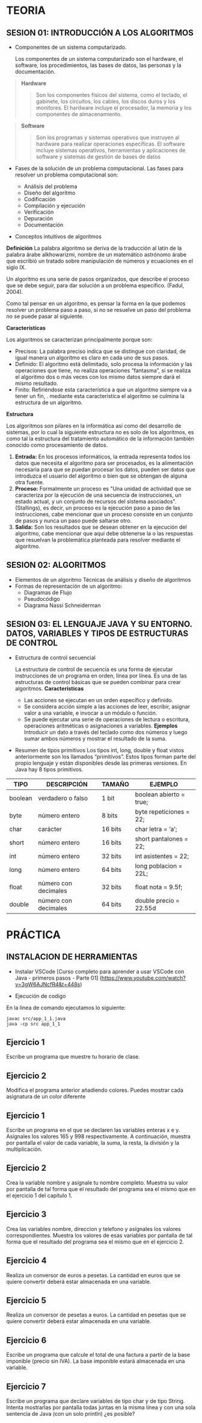 # TEORIA

## SESION 01: INTRODUCCIÓN A LOS ALGORITMOS 
- Componentes de un sistema computarizado. 

    Los componentes de un sistema computarizado son el hardware, el software, los procedimientos, las bases de datos, las personas y la documentación. 

> **Hardware**
>> Son los componentes físicos del sistema, como el teclado, el gabinete, los circuitos, los cables, los discos duros y los monitores. 
>> El hardware incluye el procesador, la memoria y los componentes de almacenamiento. 

> **Software**
>> Son los programas y sistemas operativos que instruyen al hardware para realizar operaciones específicas. 
>> El software incluye sistemas operativos, herramientas y aplicaciones de software y sistemas de gestión de bases de datos

- Fases de la solución de un problema computacional.
    Las fases para resolver un problema computacional son: 
    - Análisis del problema
    - Diseño del algoritmo
    - Codificación
    - Compilación y ejecución
    - Verificación
    - Depuración
    - Documentación

- Conceptos intuitivos de algoritmos

**Definición**
 La palabra algoritmo se deriva de la traducción al latín de la palabra árabe alkhowarizmi, nombre de un matemático astrónomo árabe que escribió un tratado sobre manipulación de números y ecuaciones en el siglo IX.
 
 Un algoritmo es una serie de pasos organizados, que describe el proceso que se debe seguir, para dar solución a un problema específico. (Fadul, 2004).
 
 Como tal pensar en un algoritmo, es pensar la forma en la que podemos resolver un problema paso a paso, si no se resuelve un paso del problema no se puede pasar al siguiente.

**Características**

 Los algoritmos se caracterizan principalmente porque son:

- Precisos: La palabra preciso indica que se distingue con claridad, de igual manera un algoritmo es claro en cada uno de sus pasos.
- Definido: El algoritmo está delimitado, solo procesa la información y las operaciones que tiene, no realiza operaciones “fantasma”, si se realiza el algoritmo dos o más veces con los mismo datos siempre dará el mismo resultado.
- Finito: Refiriéndose esta característica a que un algoritmo siempre va a tener un fin, .
mediante esta característica el algoritmo se culmina la estructura de un algoritmo.

**Estructura**

 Los algoritmos son pilares en la informática así como del desarrollo de sistemas, por lo cual la siguiente estructura no es solo de los algoritmos, es como tal la estructura del tratamiento automático de la información también conocido como procesamiento de datos.

1. **Entrada:** En los procesos informáticos, la entrada representa todos los datos que necesita el algoritmo para ser procesados, es la alimentación necesaria para que se puedan procesar los datos, pueden ser datos que introduzca el usuario del algoritmo o bien que se obtengan de alguna otra fuente.
2. **Proceso:** Formalmente un proceso es "Una unidad de actividad que se caracteriza por la ejecución de una secuencia de instrucciones, un estado actual, y un conjunto de recursos del sistema asociados". (Stallings), es decir, un proceso es la ejecución paso a paso de las instrucciones, cabe mencionar que un proceso consiste en un conjunto de pasos y nunca un paso puede saltarse otro.
3. **Salida:** Son los resultados que se desean obtener en la ejecución del algoritmo, cabe mencionar que aquí debe obtenerse la o las respuestas que resuelvan la problemática planteada para resolver mediante el algoritmo.

## SESION 02: ALGORITMOS 
- Elementos de un algoritmo Técnicas de análisis y diseño de algoritmos 
- Formas de representación de un algoritmo: 
    - Diagramas de Flujo 
    - Pseudocódigo 
    - Diagrama Nassi Schneiderman

## SESION 03: EL LENGUAJE JAVA Y SU ENTORNO. DATOS, VARIABLES Y TIPOS DE ESTRUCTURAS DE CONTROL 
- Estructura de control secuencial

    La estructura de control de secuencia es una forma de ejecutar instrucciones de un programa en orden, línea por línea. Es una de las estructuras de control básicas que se pueden combinar para crear algoritmos. 
    **Características**
    - Las acciones se ejecutan en un orden específico y definido. 
    - Se considera acción simple a las acciones de leer, escribir, asignar valor a una variable, e invocar a un módulo o función. 
    - Se puede ejecutar una serie de operaciones de lectura o escritura, operaciones aritméticas o asignaciones a variables. 
    **Ejemplos**
    Introducir un dato a través del teclado como dos números y luego sumar ambos números y mostrar el resultado de la suma. 

- Resumen de tipos primitivos
Los tipos int, long, double y float vistos anteriormente son los llamados “primitivos”.
Estos tipos forman parte del propio lenguaje y están disponibles desde las primeras versiones. En Java hay 8 tipos primitivos.

| TIPO    | DESCRIPCIÓN          | TAMAÑO  | EJEMPLO                  |
| ------- | -------------------- | ------- | ------------------------ |
| boolean | verdadero o falso    | 1 bit   | boolean abierto = true;  |
| byte    | número entero        | 8 bits  | byte repeticiones = 22;  |
| char    | carácter             | 16 bits | char letra = ‘a’;        |
| short   | número entero        | 16 bits | short pantalones = 22;   |
| int     | número entero        | 32 bits | int asistentes = 22;     |
| long    | número entero        | 64 bits | long poblacion = 22L;    |
| float   | número con decimales | 32 bits | float nota = 9.5f;       |
| double  | número con decimales | 64 bits | double precio = 22.55d   |

# PRÁCTICA

## INSTALACION DE HERRAMIENTAS 

- Instalar VSCode
[Curso completo para aprender a usar VSCode con Java - primeros pasos - Parte 01] (https://www.youtube.com/watch?v=3gW6AJNcfR4&t=448s)

- Ejecución de codigo

En la linea de comando ejecutamos lo siguiente:
```
javac src/app_1_1.java
java -cp src app_1_1 
```

## Ejercicio 1
Escribe un programa que muestre tu horario de clase.

## Ejercicio 2
Modifica el programa anterior añadiendo colores. Puedes mostrar cada asignatura
de un color diferente

## Ejercicio 1
Escribe un programa en el que se declaren las variables enteras x e y. Asígnales los valores 165 y 998 respectivamente. A continuación, muestra por pantalla el valor de cada variable, la suma, la resta, la división y la multiplicación.

## Ejercicio 2
Crea la variable nombre y asígnale tu nombre completo. Muestra su valor por pantalla de tal forma que el resultado del programa sea el mismo que en el ejercicio 1 del capítulo 1.

## Ejercicio 3
Crea las variables nombre, direccion y telefono y asígnales los valores correspondientes. Muestra los valores de esas variables por pantalla de tal forma que el resultado del programa sea el mismo que en el ejercicio 2.

## Ejercicio 4
Realiza un conversor de euros a pesetas. La cantidad en euros que se quiere convertir deberá estar almacenada en una variable.

## Ejercicio 5
Realiza un conversor de pesetas a euros. La cantidad en pesetas que se quiere convertir deberá estar almacenada en una variable.

## Ejercicio 6
Escribe un programa que calcule el total de una factura a partir de la base imponible (precio sin IVA). La base imponible estará almacenada en una variable.

## Ejercicio 7
Escribe un programa que declare variables de tipo char y de tipo String. Intenta mostrarlas por pantalla todas juntas en la misma línea y con una sola sentencia de Java (con un solo println) ¿es posible?